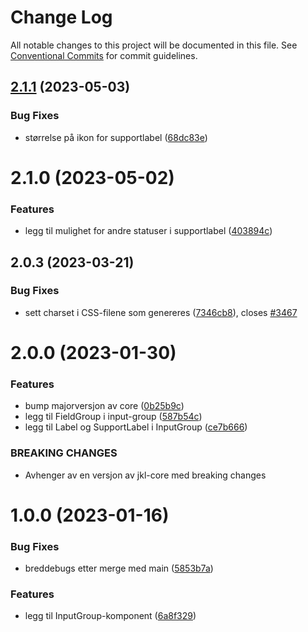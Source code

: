 # Change Log

All notable changes to this project will be documented in this file.
See [Conventional Commits](https://conventionalcommits.org) for commit guidelines.

## [2.1.1](https://github.com/fremtind/jokul/compare/@fremtind/jkl-input-group@2.1.0...@fremtind/jkl-input-group@2.1.1) (2023-05-03)

### Bug Fixes

- størrelse på ikon for supportlabel ([68dc83e](https://github.com/fremtind/jokul/commit/68dc83e9eb4436f6f8bdc422f44a9c465f63e6ba))

# 2.1.0 (2023-05-02)

### Features

- legg til mulighet for andre statuser i supportlabel ([403894c](https://github.com/fremtind/jokul/commit/403894c0a0d1c645682a0e5a2973deb0ca804ce6))

## 2.0.3 (2023-03-21)

### Bug Fixes

- sett charset i CSS-filene som genereres ([7346cb8](https://github.com/fremtind/jokul/commit/7346cb8644dd4b99bf0ae4d11c78a967b7b01618)), closes [#3467](https://github.com/fremtind/jokul/issues/3467)

# 2.0.0 (2023-01-30)

### Features

- bump majorversjon av core ([0b25b9c](https://github.com/fremtind/jokul/commit/0b25b9ccb4d35214037e45158264fab2da196a5f))
- legg til FieldGroup i input-group ([587b54c](https://github.com/fremtind/jokul/commit/587b54cb8cc48b12f89498036415045fa5e71d05))
- legg til Label og SupportLabel i InputGroup ([ce7b666](https://github.com/fremtind/jokul/commit/ce7b66681eb7c42a61565c6f0115790927d3dc22))

### BREAKING CHANGES

- Avhenger av en versjon av jkl-core med breaking changes

# 1.0.0 (2023-01-16)

### Bug Fixes

-   breddebugs etter merge med main ([5853b7a](https://github.com/fremtind/jokul/commit/5853b7a5ffeccfda615687bc2aec3bcd721972fe))

### Features

-   legg til InputGroup-komponent ([6a8f329](https://github.com/fremtind/jokul/commit/6a8f329763a711135337bb286bffcd2b5480ec77))
